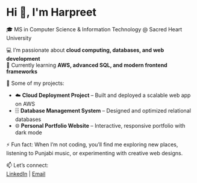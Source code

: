 # Hi 👋, I'm Harpreet  

🎓 MS in Computer Science & Information Technology @ Sacred Heart University  

💻 I’m passionate about **cloud computing, databases, and web development**  
🌱 Currently learning **AWS, advanced SQL, and modern frontend frameworks**  

🔭 Some of my projects:  
- ☁️ **Cloud Deployment Project** – Built and deployed a scalable web app on AWS  
- 🗄️ **Database Management System** – Designed and optimized relational databases  
- 🌐 **Personal Portfolio Website** – Interactive, responsive portfolio with dark mode  

⚡ Fun fact: When I’m not coding, you’ll find me exploring new places, listening to Punjabi music, or experimenting with creative web designs.  

📫 Let’s connect:  
[LinkedIn](https://www.linkedin.com/in/harpreetkaur117/) | [Email](mailto:kaurpreethar1208@gmail.com)  

